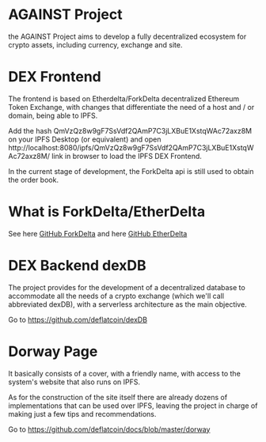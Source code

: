 # AGAINST Project

the AGAINST Project aims to develop a fully decentralized ecosystem for crypto assets, including currency, exchange and site.


# DEX Frontend
The frontend is based on Etherdelta/ForkDelta decentralized Ethereum Token Exchange, with changes that differentiate the need of a host and / or domain, being able to IPFS.

Add the hash QmVzQz8w9gF7SsVdf2QAmP7C3jLXBuE1XstqWAc72axz8M on your IPFS Desktop (or equivalent) and open http://localhost:8080/ipfs/QmVzQz8w9gF7SsVdf2QAmP7C3jLXBuE1XstqWAc72axz8M/ link in browser to load the IPFS DEX Frontend.

In the current stage of development, the ForkDelta api is still used to obtain the order book.


# What is ForkDelta/EtherDelta

See here [GitHub ForkDelta](https://github.com/forkdelta/)
and here [GitHub EtherDelta](https://github.com/etherdelta/)


# DEX Backend dexDB

The project provides for the development of a decentralized database to accommodate all the needs of a crypto exchange (which we'll call abbreviated dexDB), with a serverless architecture as the main objective.

Go to https://github.com/deflatcoin/dexDB

# Dorway Page

It basically consists of a cover, with a friendly name, with access to the system's website that also runs on IPFS.

As for the construction of the site itself there are already dozens of implementations that can be used over IPFS, leaving the project in charge of making just a few tips and recommendations.

Go to https://github.com/deflatcoin/docs/blob/master/dorway


